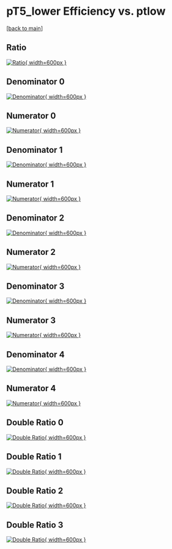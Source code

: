 # pT5_lower Efficiency vs. ptlow

[[back to main](./)]



## Ratio

[![Ratio](../mtv/var/pT5_lower_xtr_0_0_eff_ptlow.png){ width=600px }](../mtv/var/pT5_lower_xtr_0_0_eff_ptlow.pdf)

## Denominator 0

[![Denominator](../mtv/den/pT5_lower_xtr_0_0_eff_ptlow_den0.png){ width=600px }](../mtv/den/pT5_lower_xtr_0_0_eff_ptlow_den0.pdf)

## Numerator 0

[![Numerator](../mtv/num/pT5_lower_xtr_0_0_eff_ptlow_num0.png){ width=600px }](../mtv/num/pT5_lower_xtr_0_0_eff_ptlow_num0.pdf)

## Denominator 1

[![Denominator](../mtv/den/pT5_lower_xtr_0_0_eff_ptlow_den1.png){ width=600px }](../mtv/den/pT5_lower_xtr_0_0_eff_ptlow_den1.pdf)

## Numerator 1

[![Numerator](../mtv/num/pT5_lower_xtr_0_0_eff_ptlow_num1.png){ width=600px }](../mtv/num/pT5_lower_xtr_0_0_eff_ptlow_num1.pdf)

## Denominator 2

[![Denominator](../mtv/den/pT5_lower_xtr_0_0_eff_ptlow_den2.png){ width=600px }](../mtv/den/pT5_lower_xtr_0_0_eff_ptlow_den2.pdf)

## Numerator 2

[![Numerator](../mtv/num/pT5_lower_xtr_0_0_eff_ptlow_num2.png){ width=600px }](../mtv/num/pT5_lower_xtr_0_0_eff_ptlow_num2.pdf)

## Denominator 3

[![Denominator](../mtv/den/pT5_lower_xtr_0_0_eff_ptlow_den3.png){ width=600px }](../mtv/den/pT5_lower_xtr_0_0_eff_ptlow_den3.pdf)

## Numerator 3

[![Numerator](../mtv/num/pT5_lower_xtr_0_0_eff_ptlow_num3.png){ width=600px }](../mtv/num/pT5_lower_xtr_0_0_eff_ptlow_num3.pdf)

## Denominator 4

[![Denominator](../mtv/den/pT5_lower_xtr_0_0_eff_ptlow_den4.png){ width=600px }](../mtv/den/pT5_lower_xtr_0_0_eff_ptlow_den4.pdf)

## Numerator 4

[![Numerator](../mtv/num/pT5_lower_xtr_0_0_eff_ptlow_num4.png){ width=600px }](../mtv/num/pT5_lower_xtr_0_0_eff_ptlow_num4.pdf)

## Double Ratio 0

[![Double Ratio](../mtv/ratio/pT5_lower_xtr_0_0_eff_ptlow_ratio0.png){ width=600px }](../mtv/ratio/pT5_lower_xtr_0_0_eff_ptlow_ratio0.pdf)

## Double Ratio 1

[![Double Ratio](../mtv/ratio/pT5_lower_xtr_0_0_eff_ptlow_ratio1.png){ width=600px }](../mtv/ratio/pT5_lower_xtr_0_0_eff_ptlow_ratio1.pdf)

## Double Ratio 2

[![Double Ratio](../mtv/ratio/pT5_lower_xtr_0_0_eff_ptlow_ratio2.png){ width=600px }](../mtv/ratio/pT5_lower_xtr_0_0_eff_ptlow_ratio2.pdf)

## Double Ratio 3

[![Double Ratio](../mtv/ratio/pT5_lower_xtr_0_0_eff_ptlow_ratio3.png){ width=600px }](../mtv/ratio/pT5_lower_xtr_0_0_eff_ptlow_ratio3.pdf)

